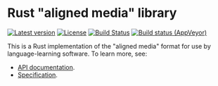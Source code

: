 # Rust "aligned media" library

[![Latest version](https://img.shields.io/crates/v/aligned_media.svg)](https://crates.io/crates/aligned_media) [![License](https://img.shields.io/crates/l/aligned_media.svg)](https://creativecommons.org/publicdomain/zero/1.0/) [![Build Status](https://travis-ci.org/emk/subtitles-rs.svg?branch=master)](https://travis-ci.org/emk/subtitles-rs) [![Build status (AppVeyor)](https://ci.appveyor.com/api/projects/status/188eau91m9umve8u/branch/master?svg=true)](https://ci.appveyor.com/project/emk/substudy/branch/master)

This is a Rust implementation of the "aligned media" format for use by language-learning software. To learn more, see:

- [API documentation][api].
- [Specification][spec].

[api]: https://docs.rs/aligned_media/
[spec]: https://github.com/language-learners/aligned-media-spec
